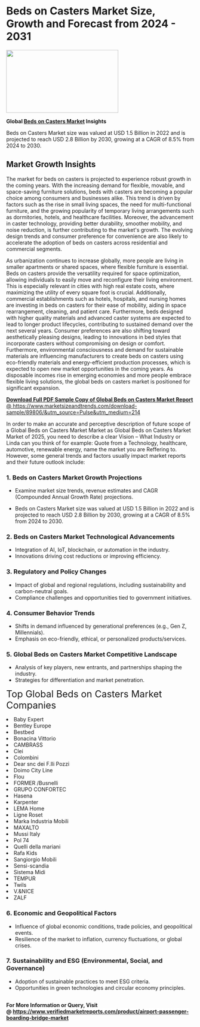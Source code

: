 <H1>Beds on Casters Market Size, Growth and Forecast from 2024 - 2031</H1><img class="aligncenter size-medium wp-image-584254" src="https://thirdeyenews.in/wp-content/uploads/2024/09/Global-Market-Research-300x168.jpeg" alt="" width="300" height="168" /><p><strong>Global&nbsp;<a href="https://www.marketsizeandtrends.com/download-sample/89806/&amp;utm_source=Pulse&amp;utm_medium=214">Beds on Casters Market</a> Insights</strong></p><p>Beds on Casters Market size was valued at USD 1.5 Billion in 2022 and is projected to reach USD 2.8 Billion by 2030, growing at a CAGR of 8.5% from 2024 to 2030.</p><p><h2>Market Growth Insights</h2> <p>The market for beds on casters is projected to experience robust growth in the coming years. With the increasing demand for flexible, movable, and space-saving furniture solutions, beds with casters are becoming a popular choice among consumers and businesses alike. This trend is driven by factors such as the rise in small living spaces, the need for multi-functional furniture, and the growing popularity of temporary living arrangements such as dormitories, hotels, and healthcare facilities. Moreover, the advancement in caster technology, providing better durability, smoother mobility, and noise reduction, is further contributing to the market's growth. The evolving design trends and consumer preference for convenience are also likely to accelerate the adoption of beds on casters across residential and commercial segments.</p> <p><a href="#"></a></p> <p>As urbanization continues to increase globally, more people are living in smaller apartments or shared spaces, where flexible furniture is essential. Beds on casters provide the versatility required for space optimization, allowing individuals to easily move and reconfigure their living environment. This is especially relevant in cities with high real estate costs, where maximizing the utility of every square foot is crucial. Additionally, commercial establishments such as hotels, hospitals, and nursing homes are investing in beds on casters for their ease of mobility, aiding in space rearrangement, cleaning, and patient care. Furthermore, beds designed with higher quality materials and advanced caster systems are expected to lead to longer product lifecycles, contributing to sustained demand over the next several years. Consumer preferences are also shifting toward aesthetically pleasing designs, leading to innovations in bed styles that incorporate casters without compromising on design or comfort. Furthermore, environmental consciousness and demand for sustainable materials are influencing manufacturers to create beds on casters using eco-friendly materials and energy-efficient production processes, which is expected to open new market opportunities in the coming years. As disposable incomes rise in emerging economies and more people embrace flexible living solutions, the global beds on casters market is positioned for significant expansion.</p> <p><a href="#"></p><p><span class=""><strong>Download Full PDF Sample Copy of Global Beds on Casters Market Report</strong> @ <a href="https://www.marketsizeandtrends.com/download-sample/89806/&amp;utm_source=Pulse&amp;utm_medium=214" target="_blank">https://www.marketsizeandtrends.com/download-sample/89806/&amp;utm_source=Pulse&amp;utm_medium=214</a></span></p><p>In order to make an accurate and perceptive description of future scope of a Global&nbsp;Beds on Casters Market Market as Global&nbsp;Beds on Casters Market Market of 2025, you need to describe a clear Vision &ndash; What Industry or Linda can you think of for example: Quote from a Technology, healthcare, automotive, renewable energy, name the market you are Reffering to. However, some general trends and factors usually impact market reports and their future outlook include:</p><h3>1.&nbsp;<strong>Beds on Casters Market Growth Projections</strong></h3><ul><li>Examine market size trends, revenue estimates and CAGR (Compounded Annual Growth Rate) projections.</li><li><p>Beds on Casters Market size was valued at USD 1.5 Billion in 2022 and is projected to reach USD 2.8 Billion by 2030, growing at a CAGR of 8.5% from 2024 to 2030.</p></li></ul><h3>2.&nbsp;<strong>Beds on Casters Market Technological Advancements</strong></h3><ul><li>Integration of AI, IoT, blockchain, or automation in the industry.</li><li>Innovations driving cost reductions or improving efficiency.</li></ul><h3>3.&nbsp;<strong>Regulatory and Policy Changes</strong></h3><ul><li>Impact of global and regional regulations, including sustainability and carbon-neutral goals.</li><li>Compliance challenges and opportunities tied to government initiatives.</li></ul><h3>4.&nbsp;<strong>Consumer Behavior Trends</strong></h3><ul><li>Shifts in demand influenced by generational preferences (e.g., Gen Z, Millennials).</li><li>Emphasis on eco-friendly, ethical, or personalized products/services.</li></ul><h3>5.&nbsp;<strong>Global Beds on Casters Market Competitive Landscape</strong></h3><ul><li>Analysis of key players, new entrants, and partnerships shaping the industry.</li><li>Strategies for differentiation and market penetration.</li></ul><p data-pm-slice="1 1 []"><span style="color: inherit; font-family: inherit; font-size: 25px;">Top Global Beds on Casters Market Companies</span></p><div class="" data-test-id=""><p><li>Baby Expert</li><li> Bentley Europe</li><li> Bestbed</li><li> Bonacina Vittorio</li><li> CAMBRASS</li><li> Clei</li><li> Colombini</li><li> Dear snc dei F.lli Pozzi</li><li> Doimo City Line</li><li> Flou</li><li> FORMER /Busnelli</li><li> GRUPO CONFORTEC</li><li> Hasena</li><li> Karpenter</li><li> LEMA Home</li><li> Ligne Roset</li><li> Marka Industria Mobili</li><li> MAXALTO</li><li> Mussi Italy</li><li> Pol 74</li><li> Quelli della mariani</li><li> Rafa Kids</li><li> Sangiorgio Mobili</li><li> Sensi-scandia</li><li> Sistema Midi</li><li> TEMPUR</li><li> Twils</li><li> V.&NICE</li><li> ZALF</li></p></div><h3>6.&nbsp;<strong>Economic and Geopolitical Factors</strong></h3><ul><li>Influence of global economic conditions, trade policies, and geopolitical events.</li><li>Resilience of the market to inflation, currency fluctuations, or global crises.</li></ul><h3>7.&nbsp;<strong>Sustainability and ESG (Environmental, Social, and Governance)</strong></h3><ul><li>Adoption of sustainable practices to meet ESG criteria.</li><li>Opportunities in green technologies and circular economy principles.</li></ul><h2><strong style="font-size: 14px;">For More Information or Query, Visit @&nbsp;</strong><a style="background-color: #ffffff; font-size: 14px;" href="https://www.marketsizeandtrends.com/report/beds-on-casters-market/" target="_blank">https://www.verifiedmarketreports.com/product/airport-passenger-boarding-bridge-market</a></h2>
